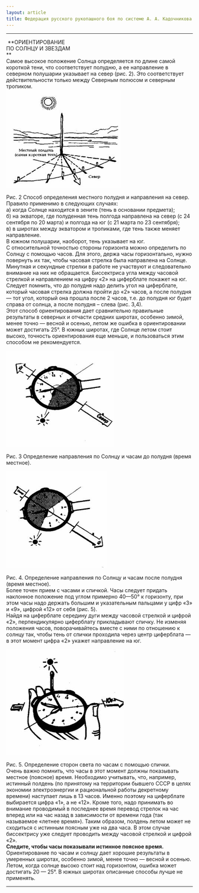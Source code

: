 ```yaml
---
layout: article
title: Федерация русского рукопашного боя по системе А. А. Кадочникова
---
```

* * *

 **ОРИЕНТИРОВАНИЕ  
ПО СОЛНЦУ И ЗВЕЗДАМ  
**  
Самое высокое положение Солнца определяется по длине самой короткой тени, что
соответствует полудню, а ее направление в северном полушарии указывает на
север (рис. 2). Это соответствует действительности только между Северным
полюсом и северным тропиком.  
![](school2.1/image002.jpg)  
  
Рис. 2 Способ определения местного полудня и направления на север.  
Правило применимо в следующих случаях:  
а) когда Солнце находится в зените (тень в основании предмета);  
б) на экваторе, где полуденная тень полгода направлена на север (с 24 сентября
по 20 марта) и полгода на юг (с 21 марта по 23 сентября);  
в) в широтах между экватором и тропиками, где тень также меняет направление.  
В южном полушарии, наоборот, тень указывает на юг.  
С относительной точностью стороны горизонта можно определить по Солнцу с
помощью часов. Для этого, держа часы горизонтально, нужно повернуть их так,
чтобы часовая стрелка была направлена на Солнце. Минутная и секундные стрелки
в работе не участвуют и следовательно внимание на них не обращается.
Биссектриса угла между часовой стрелкой и направлением на цифру «2» на
циферблате покажет на юг. Следует помнить, что до полудня надо делить угол на
циферблате, который часовая стрелка должна пройти до «2» часов, а после
полудня — тот угол, который она прошла после 2 часов, т.е. до полудня юг будет
справа от солнца, а после полудня – слева (рис. 3,4).  
Этот способ ориентирования дает сравнительно правильные результаты в северных
и отчасти средних широтах, особенно зимой, менее точно — весной и осенью,
летом же ошибка в ориентировании может достигать 25°. В южных широтах, где
Солнце летом стоит высоко, точность ориентирования еще меньше, и пользоваться
этим способом не рекомендуется.  


![](school2.1/image004.jpg)  
  
Рис. 3 Определение направления по Солнцу и часам до полудня (время местное).  


![](school2.1/image006.jpg)  
  
Рис. 4. Определение направления по Солнцу и часам после полудня (время
местное).  
Более точен прием с часами и спичкой. Часы следует придать наклонное положение
под углом примерно 40—50° к горизонту, при этом часы надо держать большим и
указательным пальцами у цифр «3» и «9», цифрой «12» от себя (рис. 5).  
Найдя на циферблате середину дуги между часовой стрелкой и цифрой «2»,
перпендикулярно циферблату прикладывают спичку. Не изменяя положения часов,
поворачивайтесь вместе с ними по отношению к солнцу так, чтобы тень от спички
проходила через центр циферблата — в этот момент цифра «2» укажет направление
на юг.  


![](school2.1/image008.jpg)  
  
Рис. 5. Определение сторон света по часам с помощью спички.  
Очень важно помнить, что часы в этот момент должны показывать местное
(поясное) время. Необходимо учитывать, что, например, истинный полдень (по
принятому на территории бывшего СССР в целях экономии электроэнергии и
рациональной работы декретному времени) наступает лишь в 13 часов. Именно
поэтому на циферблате выбирается цифра «1», а не «12». Кроме того, надо
принимать во внимание проводимый в последнее время перевод стрелок на час
вперед или на час назад в зависимости от времени года (так называемое «летнее
время»). Таким образом, полдень летом может не сходиться с истинным поясным
уже на два часа. В этом случае биссектрису уже следует проводить между часовой
стрелкой и цифрой «2».  
**Следите, чтобы часы показывали истинное поясное время.**  
Ориентирование по часам и солнцу дает хорошие результаты в умеренных широтах,
особенно зимой, менее точно — весной и осенью. Летом, когда солнце высоко
стоит над горизонтом, ошибка может достигать 20 — 25°. В южных широтах
описанные способы лучше не применять.  






* * *

